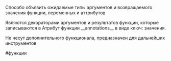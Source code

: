 Способо объявить ожидаемые типы аргументов и возвращаемого значения функции, переменных и аттрибутов

Являются декораторами  аргументов и результатов функции, которые записываются в Атрибут функции \_\_annotations\_\_ в виде ключ: значения.

Не несут дополнительного функционала, предназначен для дальнейших инструментов


#функции 